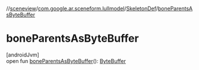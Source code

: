 //[sceneview](../../../index.md)/[com.google.ar.sceneform.lullmodel](../index.md)/[SkeletonDef](index.md)/[boneParentsAsByteBuffer](bone-parents-as-byte-buffer.md)

# boneParentsAsByteBuffer

[androidJvm]\
open fun [boneParentsAsByteBuffer](bone-parents-as-byte-buffer.md)(): [ByteBuffer](https://developer.android.com/reference/kotlin/java/nio/ByteBuffer.html)
